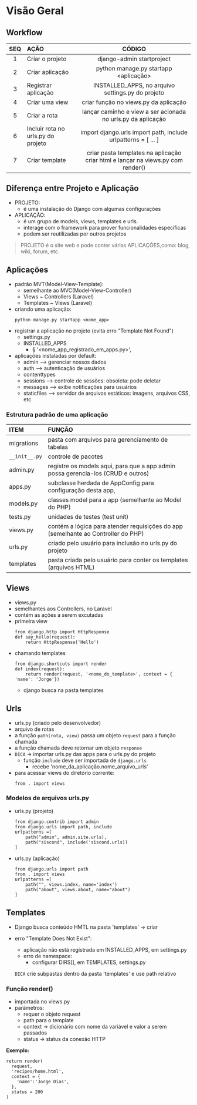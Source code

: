 # Visão Geral 

## Workflow
|SEQ|AÇÃO|CÓDIGO|
|:--:|:---|:---:|
|1| Criar o projeto|django-admin startproject <projeto>|
|2| Criar aplicação|python manage.py startapp <aplicação>|
|3| Registrar aplicação|INSTALLED_APPS, no arquivo settings.py do projeto|
|4| Criar uma view|criar função no views.py da aplicação|
|5| Criar a rota|lançar caminho e view a ser acionada no urls.py da aplicação|
|6| Incluir rota no urls.py do projeto|import django.urls import path, include urlpatterns = [ ... ]|
|7| Criar template|criar pasta templates na aplicação criar html e lançar na views.py com render()|

## Diferença entre Projeto e Aplicação

- PROJETO:
  - é uma instalação do Django com algumas configurações
- APLICAÇÃO:
  - é um grupo de models, views, templates e urls.
  - interage com o framework para prover funcionalidades específicas
  - podem ser reutilizadas por outros projetos


> PROJETO é o site web e pode conter várias APLICAÇÕES,como: blog, wiki, forum, etc.

## Aplicações
- padrão MVT(Model-View-Template):
  - semelhante ao MVC(Model-View-Controller)
  - Views ~ Controllers (Laravel) 
  - Templates ~ Views (Laravel)
- criando uma aplicação:
    ```
    python manage.py startapp <nome_app>
    ```
- registrar a aplicação no projeto (evita erro "Template Not Found")
	- settings.py
	- INSTALLED_APPS
    	- § '<nome_app_registrado_em_apps.py>',
- aplicações instaladas por default: 
    - admin --> gerenciar nossos dados
    - auth --> autenticação de usuários
    - contenttypes
    - sessions --> controle de sessões: obsoleta: pode deletar
    - messages --> exibe notificações para usuários
    - staticfiles --> servidor de arquivos estáticos: imagens, arquivos CSS, etc

### Estrutura padrão de uma aplicação

|ITEM|FUNÇÃO|
|:---|:---|
| migrations| pasta com arquivos para gerenciamento de tabelas|
| `__init__.py`| controle de pacotes|
| admin.py| registre os models aqui, para que a app admin possa gerencia-los (CRUD e outros)|
| apps.py| subclasse herdada de AppConfig para configuração desta app, |
| models.py| classes model para a app (semelhante ao Model do PHP)|
| tests.py| unidades de testes (test unit)|
| views.py| contém a lógica para atender requisições do app (semelhante ao Controller do PHP)|
| urls.py| criado pelo usuário para inclusão no urls.py do projeto|
| templates| pasta criada pelo usuário para conter os templates (arquivos HTML)|

## Views
  - views.py 
  - semelhantes aos Controllers, no Laravel
  - contém as ações a serem excutadas
  - primeira view
    ```
    from django.http import HttpResponse
    def say_hello(request):
        return HttpResponse('Hello')
    ```
  - chamando templates
    ```
    from django.shortcuts import render
    def index(request):
        return render(request, '<nome_do_template>', context = { 'name': 'Jorge'})
    ```
    - django busca na pasta templates

## Urls
  - urls.py (criado pelo desenvolvedor)
  - arquivo de rotas 
  - a função `path(rota, view)` passa um objeto `request` para a função chamada
  - a função chamada deve retornar um objeto `response`
  - `DICA` -> importar urls.py das apps para o urls.py do projeto
    - função `include` deve ser importada de `django.urls`
      - recebe 'nome_da_aplicação.nome_arquivo_urls'
  - para acessar views do diretório corrente:
    ```
    from . import views
    ```

### Modelos de arquivos urls.py
  - urls.py (projeto)

    ```
    from django.contrib import admin
    from django.urls import path, include
    urlpatterns =[
        path("admin", admin.site.urls),
        path("siscond", include('siscond.urls))
    ]
    ```
  - urls.py (aplicação)

    ```
    from django.urls import path
    from . import views
    urlpatterns =[
        path("", views.index, name='index')
        path("about", views.about, name="about")
    ]
	````

## Templates

- Django busca conteúdo HMTL na pasta 'templates' -> criar
- erro "Template Does Not Exist":
  - aplicação não está registrada em INSTALLED_APPS, em settings.py
  - erro de namespace:
    - configurar DIRS[], em TEMPLATES, settings.py


  `DICA` crie subpastas dentro da pasta 'templates' e use path relativo

### Função render()

- importada no views.py
- parâmetros:
  - requer o objeto request
  - path para o template
  - context -> dicionário com nome da variável e valor a serem passados
  - status -> status da conexão HTTP

**Exemplo:**
  ```
  return render(
    request, 
    'recipes/home.html', 
    context = {
      'name':'Jorge Dias',
    },
    status = 200
  )
  ```

